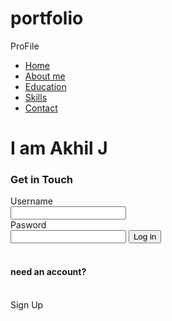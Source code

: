 # portfolio
 
<!DOCTYPE html>
<html lang="en">
<head>
    <meta charset="UTF-8">
    <meta http-equiv="X-UA-Compatible" content="IE=edge">
    <meta name="viewport" content="width=device-width, initial-scale=1.0">
    <title>Portfolio</title>
     <link rel="stylesheet" href="style.css">
    </head>
    <style>
        body {
          background-image: url(images/279547.jpg);
          background-repeat: no-repeat;
          background-attachment: fixed;  
          background-size: cover;
        }
        </style> 
<body>  
            <div class="header">
            <nav>
            <div class="logo">ProFile</div>
            <ul>
                    <li><a href="#">Home</a></li>
                     <li><a href="#">About me</a></li>
                    <li><a href="#">Education</a></li>
                    <li><a href="#">Skills</a></li>
                <li><a href="#">Contact</a></li>
            </ul>
                </nav>
                </div>
<div>
    <div class="text">
        <h1>I am Akhil J</h1>
</div>

<div class="form">
    <form action="" id="form1">
        <h3>Get in Touch</h3>
        <label for="Username">Username</label><br>
        <input type="text"><br>
        <label for="Password">Pasword</label><br>
        <input type="text">
        <button>Log in</button><br><br>
        <h4>need an account?</h4><br>
        <a.href="#">Sign Up</a>
        </form>
    </form>
</div>

</body>
</html>
